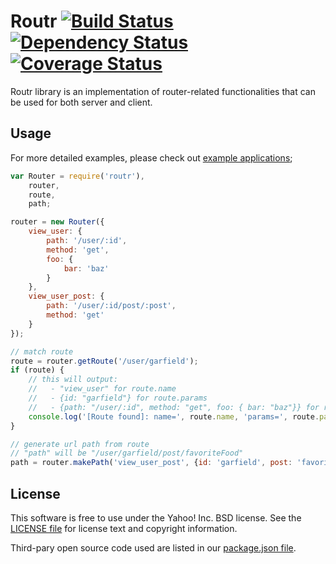 # Routr [![Build Status](https://travis-ci.org/yahoo/routr.svg?branch=master)](https://travis-ci.org/yahoo/routr) [![Dependency Status](https://david-dm.org/yahoo/routr.svg)](https://david-dm.org/yahoo/routr) [![Coverage Status](https://coveralls.io/repos/yahoo/routr/badge.png?branch=master)](https://coveralls.io/r/yahoo/routr?branch=master)


Routr library is an implementation of router-related functionalities that can be used for both server and client.

## Usage

For more detailed examples, please check out [example applications](https://github.com/yahoo/routr/tree/master/examples);

```javascript
var Router = require('routr'),
    router,
    route,
    path;

router = new Router({
    view_user: {
        path: '/user/:id',
        method: 'get',
        foo: {
            bar: 'baz'
        }
    },
    view_user_post: {
        path: '/user/:id/post/:post',
        method: 'get'
    }
});

// match route
route = router.getRoute('/user/garfield');
if (route) {
    // this will output:
    //   - "view_user" for route.name
    //   - {id: "garfield"} for route.params
    //   - {path: "/user/:id", method: "get", foo: { bar: "baz"}} for route.config
    console.log('[Route found]: name=', route.name, 'params=', route.params, 'config=', route.config);
}

// generate url path from route
// "path" will be "/user/garfield/post/favoriteFood"
path = router.makePath('view_user_post', {id: 'garfield', post: 'favoriteFood'});

```

## License

This software is free to use under the Yahoo! Inc. BSD license.
See the [LICENSE file][] for license text and copyright information.

[LICENSE file]: https://github.com/yahoo/routr/blob/master/LICENSE.md

Third-pary open source code used are listed in our [package.json file]( https://github.com/yahoo/routr/blob/master/package.json).

